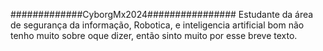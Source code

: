 
#############CyborgMx2024################
Estudante da área de segurança da informação, Robotica, e inteligencia artificial 
bom não tenho muito sobre oque dizer, então sinto muito por esse breve texto. 

